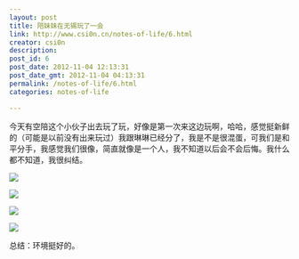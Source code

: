 ```yaml
---
layout: post
title: 陪妹妹在无锡玩了一会
link: http://www.csi0n.cn/notes-of-life/6.html
creator: csi0n
description: 
post_id: 6
post_date: 2012-11-04 12:13:31
post_date_gmt: 2012-11-04 04:13:31
permalink: /notes-of-life/6.html
categories: notes-of-life

---
```


今天有空陪这个小伙子出去玩了玩，好像是第一次来这边玩啊，哈哈，感觉挺新鲜的（可能是以前没有出来玩过）我跟琳琳已经分了，我是不是很混蛋，可我们是和平分手，我感觉我们很像，简直就像是一个人，我不知道以后会不会后悔。我什么都不知道，我很纠结。

![](http://img.csi0n.cn/wp-content/20121104/IMG_20121104_110520.jpg)

![](http://img.csi0n.cn/wp-content/20121104/IMG_20121104_110536.jpg)

![](http://img.csi0n.cn/wp-content/20121104/IMG_20121104_120145.jpg)

![](http://img.csi0n.cn/wp-content/20121104/IMG_20121104_152320.jpg)

总结：环境挺好的。
